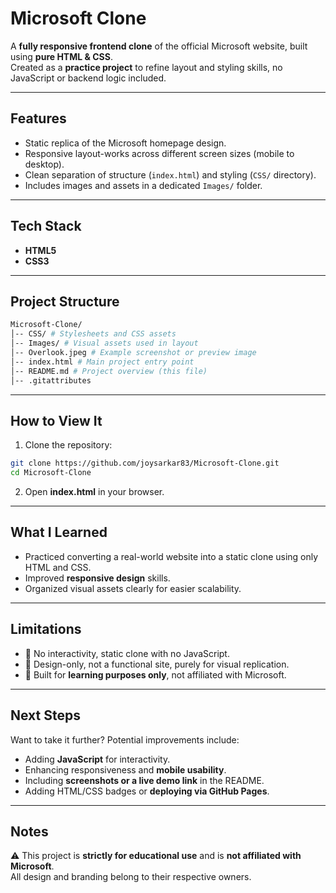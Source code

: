 # Microsoft Clone  

A **fully responsive frontend clone** of the official Microsoft website, built using **pure HTML & CSS**.  
Created as a **practice project** to refine layout and styling skills, no JavaScript or backend logic included.  

---

## Features
- Static replica of the Microsoft homepage design.  
- Responsive layout-works across different screen sizes (mobile to desktop).  
- Clean separation of structure (`index.html`) and styling (`CSS/` directory).  
- Includes images and assets in a dedicated `Images/` folder.  

---

## Tech Stack
- **HTML5**  
- **CSS3**  

---

## Project Structure
```bash
Microsoft-Clone/
│-- CSS/ # Stylesheets and CSS assets
│-- Images/ # Visual assets used in layout
│-- Overlook.jpeg # Example screenshot or preview image
│-- index.html # Main project entry point
│-- README.md # Project overview (this file)
│-- .gitattributes
```

---

## How to View It
1. Clone the repository:
```bash
git clone https://github.com/joysarkar83/Microsoft-Clone.git
cd Microsoft-Clone
```
2. Open **index.html** in your browser.  

---

## What I Learned
- Practiced converting a real-world website into a static clone using only HTML and CSS.  
- Improved **responsive design** skills.  
- Organized visual assets clearly for easier scalability.  

---

## Limitations
- 🚫 No interactivity, static clone with no JavaScript.  
- 🎨 Design-only, not a functional site, purely for visual replication.  
- 📌 Built for **learning purposes only**, not affiliated with Microsoft.  

---

## Next Steps
Want to take it further? Potential improvements include:  
- Adding **JavaScript** for interactivity.  
- Enhancing responsiveness and **mobile usability**.  
- Including **screenshots or a live demo link** in the README.  
- Adding HTML/CSS badges or **deploying via GitHub Pages**.  

---

## Notes
⚠️ This project is **strictly for educational use** and is **not affiliated with Microsoft**.  
All design and branding belong to their respective owners.  
